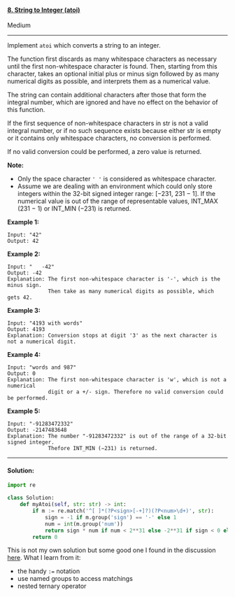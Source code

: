 #### [8. String to Integer (atoi)](https://leetcode.com/problems/string-to-integer-atoi/)

Medium

---

Implement `atoi` which converts a string to an integer.

The function first discards as many whitespace characters as necessary until the first non-whitespace character is found. Then, starting from this character, takes an optional initial plus or minus sign followed by as many numerical digits as possible, and interprets them as a numerical value.

The string can contain additional characters after those that form the integral number, which are ignored and have no effect on the behavior of this function.

If the first sequence of non-whitespace characters in str is not a valid integral number, or if no such sequence exists because either str is empty or it contains only whitespace characters, no conversion is performed.

If no valid conversion could be performed, a zero value is returned.

**Note:**

- Only the space character `' '` is considered as whitespace character.
- Assume we are dealing with an environment which could only store integers within the 32-bit signed integer range: [−231, 231 − 1]. If the numerical value is out of the range of representable values, INT_MAX (231 − 1) or INT_MIN (−231) is returned.

**Example 1:**

```
Input: "42"
Output: 42
```

**Example 2:**

```
Input: "   -42"
Output: -42
Explanation: The first non-whitespace character is '-', which is the minus sign.
             Then take as many numerical digits as possible, which gets 42.
```

**Example 3:**

```
Input: "4193 with words"
Output: 4193
Explanation: Conversion stops at digit '3' as the next character is not a numerical digit.
```

**Example 4:**

```
Input: "words and 987"
Output: 0
Explanation: The first non-whitespace character is 'w', which is not a numerical 
             digit or a +/- sign. Therefore no valid conversion could be performed.
```

**Example 5:**

```
Input: "-91283472332"
Output: -2147483648
Explanation: The number "-91283472332" is out of the range of a 32-bit signed integer.
             Thefore INT_MIN (−231) is returned.
```

---

#### Solution:

```python
import re

class Solution:
    def myAtoi(self, str: str) -> int:
        if m := re.match('^[ ]*(?P<sign>[-+]?)(?P<num>\d+)', str):
            sign = -1 if m.group('sign') == '-' else 1
            num = int(m.group('num'))
            return sign * num if num < 2**31 else -2**31 if sign < 0 else 2**31-1
        return 0
```

This is not my own solution but some good one I found in the discussion [here](https://leetcode.com/problems/string-to-integer-atoi/discuss/444803/Python-3.8-readable-concise-5-liner). What I learn from it:

- the handy `:=` notation
- use named groups to access matchings
- nested ternary operator